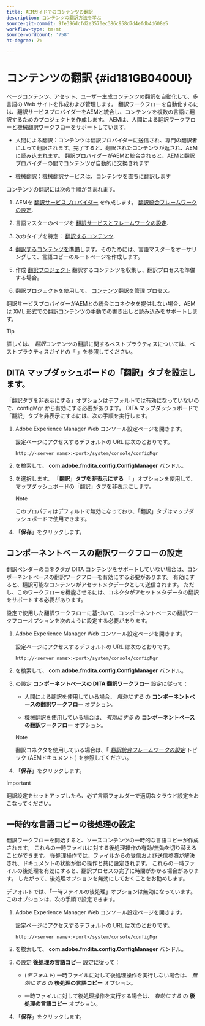 ```yaml
---
title: AEMガイドでのコンテンツの翻訳
description: コンテンツの翻訳方法を学ぶ
source-git-commit: 9fe396dcfd2e3570ec386c958d7d4efdb4d608e5
workflow-type: tm+mt
source-wordcount: '758'
ht-degree: 7%

---
```



# コンテンツの翻訳 {#id181GB0400UI}

ページコンテンツ、アセット、ユーザー生成コンテンツの翻訳を自動化して、多言語の Web サイトを作成および管理します。 翻訳ワークフローを自動化するには、翻訳サービスプロバイダーをAEMと統合し、コンテンツを複数の言語に翻訳するためのプロジェクトを作成します。 AEMは、人間による翻訳ワークフローと機械翻訳ワークフローをサポートしています。

- 人間による翻訳：コンテンツは翻訳プロバイダーに送信され、専門の翻訳者によって翻訳されます。完了すると、翻訳されたコンテンツが返され、AEMに読み込まれます。 翻訳プロバイダーがAEMと統合されると、AEMと翻訳プロバイダーの間でコンテンツが自動的に交換されます

- 機械翻訳：機械翻訳サービスは、コンテンツを直ちに翻訳します


コンテンツの翻訳には次の手順が含まれます。

1. AEMを [翻訳サービスプロバイダー](https://helpx.adobe.com/experience-manager/6-5/sites/administering/using/tc-tic.html#ConnectingtoaTranslationServiceProvider) を作成します。 [翻訳統合フレームワークの設定](https://helpx.adobe.com/experience-manager/6-5/sites/administering/using/tc-tic.html#CreatingaTranslationIntegrationConfiguration).

1. 言語マスターのページを [翻訳サービスとフレームワークの設定](https://helpx.adobe.com/experience-manager/6-5/sites/administering/using/tc-tic.html#ConfiguringPagesforTranslation).

1. 次のタイプを特定： [翻訳するコンテンツ](https://helpx.adobe.com/experience-manager/6-5/sites/administering/using/tc-rules.html?lang=ja-JP).

1. [翻訳するコンテンツを準備](https://helpx.adobe.com/jp/experience-manager/6-5/sites/administering/using/tc-prep.html)します。そのためには、言語マスターをオーサリングして、言語コピーのルートページを作成します。

1. 作成 [翻訳プロジェクト](https://experienceleague.adobe.com/docs/experience-manager-65/administering/introduction/tc-manage.html?lang=ja) 翻訳するコンテンツを収集し、翻訳プロセスを準備する場合。

1. 翻訳プロジェクトを使用して、 [コンテンツ翻訳を管理](https://experienceleague.adobe.com/docs/experience-manager-65/administering/introduction/tc-manage.html?lang=ja) プロセス。


翻訳サービスプロバイダーがAEMとの統合にコネクタを提供しない場合、AEMは XML 形式での翻訳コンテンツの手動での書き出しと読み込みをサポートします。

>[!TIP]
>
> 詳しくは、 *翻訳*&#x200B;コンテンツの翻訳に関するベストプラクティスについては、ベストプラクティスガイドの「 」を参照してください。

## DITA マップダッシュボードの「翻訳」タブを設定します。

「翻訳タブを非表示にする」オプションはデフォルトでは有効になっていないので、configMgr から有効にする必要があります。 DITA マップダッシュボードで「翻訳」タブを非表示にするには、次の手順を実行します。

1. Adobe Experience Manager Web コンソール設定ページを開きます。

   設定ページにアクセスするデフォルトの URL は次のとおりです。

   ```http
   http://<server name>:<port>/system/console/configMgr
   ```

1. を検索して、 **com.adobe.fmdita.config.ConfigManager** バンドル。

1. を選択します。 **「翻訳」タブを非表示にする** 「 」オプションを使用して、マップダッシュボードの「翻訳」タブを非表示にします。

   >[!NOTE]
   >
   > このプロパティはデフォルトで無効になっており、「翻訳」タブはマップダッシュボードで使用できます。

1. 「**保存**」をクリックします。

## コンポーネントベースの翻訳ワークフローの設定

翻訳ベンダーのコネクタが DITA コンテンツをサポートしていない場合は、コンポーネントベースの翻訳ワークフローを有効にする必要があります。 有効にすると、翻訳可能なコンテンツがアセットメタデータとして送信されます。 ただし、このワークフローを機能させるには、コネクタがアセットメタデータの翻訳をサポートする必要があります。

設定で使用した翻訳ワークフローに基づいて、コンポーネントベースの翻訳ワークフローオプションを次のように設定する必要があります。

1. Adobe Experience Manager Web コンソール設定ページを開きます。

   設定ページにアクセスするデフォルトの URL は次のとおりです。

   ```http
   http://<server name>:<port>/system/console/configMgr
   ```

1. を検索して、 **com.adobe.fmdita.config.ConfigManager** バンドル。

1. の設定 **コンポーネントベースの DITA 翻訳ワークフロー** 設定に従って：

   - 人間による翻訳を使用している場合、 *無効にする* の **コンポーネントベースの翻訳ワークフロー** オプション。

   - 機械翻訳を使用している場合は、 *有効にする* の **コンポーネントベースの翻訳ワークフロー** オプション。
   >[!NOTE]
   >
   > 翻訳コネクタを使用している場合は、「 *[翻訳統合フレームワークの設定](https://helpx.adobe.com/experience-manager/6-5/sites/administering/using/tc-tic.html)* トピック (AEMドキュメント ) を参照してください。

1. 「**保存**」をクリックします。


>[!IMPORTANT]
>
> 翻訳設定をセットアップしたら、必ず言語フォルダーで適切なクラウド設定をおこなってください。

## 一時的な言語コピーの後処理の設定

翻訳ワークフローを開始すると、ソースコンテンツの一時的な言語コピーが作成されます。 これらの一時ファイルに対する後処理操作の有効/無効を切り替えることができます。 後処理操作では、ファイルからの受信および送信参照が解決され、ドキュメントの状態が他の操作と共に設定されます。 これらの一時ファイルの後処理を有効にすると、翻訳プロセスの完了に時間がかかる場合があります。 したがって、後処理オプションを無効にしておくことをお勧めします。

デフォルトでは、「一時ファイルの後処理」オプションは無効になっています。 このオプションは、次の手順で設定できます。

1. Adobe Experience Manager Web コンソール設定ページを開きます。

   設定ページにアクセスするデフォルトの URL は次のとおりです。

   ```http
   http://<server name>:<port>/system/console/configMgr
   ```

1. を検索して、 **com.adobe.fmdita.config.ConfigManager** バンドル。

1. の設定 **後処理の言語コピー** 設定に従って：

   - \(*デフォルト*\) 一時ファイルに対して後処理操作を実行しない場合は、 *無効にする* の **後処理の言語コピー** オプション。

   - 一時ファイルに対して後処理操作を実行する場合は、 *有効にする* の **後処理の言語コピー** オプション。

1. 「**保存**」をクリックします。


